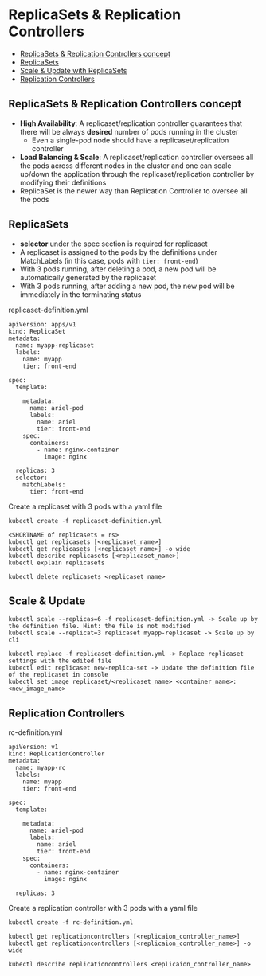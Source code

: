 # ReplicaSets & Replication Controllers

* [ReplicaSets & Replication Controllers concept](https://github.com/Ariel-Yu/knowledge-bases/blob/master/kubernetes/3.2-replicasets-%26-repliation-controllers.md#replicasets--replication-controllers-concept)
 * [ReplicaSets](https://github.com/Ariel-Yu/knowledge-bases/blob/master/kubernetes/3.2-replicasets-%26-repliation-controllers.md#replicasets)
 * [Scale & Update with ReplicaSets](https://github.com/Ariel-Yu/knowledge-bases/blob/master/kubernetes/3.2-replicasets-%26-repliation-controllers.md#scale--update)
 * [Replication Controllers](https://github.com/Ariel-Yu/knowledge-bases/blob/master/kubernetes/3.2-replicasets-%26-repliation-controllers.md#replication-controllers)

## ReplicaSets & Replication Controllers concept

- **High Availability**: A replicaset/replication controller guarantees that there will be always **desired** number of pods running in the cluster
  - Even a single-pod node should have a replicaset/replication controller
- **Load Balancing & Scale**: A replicaset/replication controller oversees all the pods across different nodes in the cluster and one can scale up/down the application through the replicaset/replication controller by modifying their definitions
- ReplicaSet is the newer way than Replication Controller to oversee all the pods

## ReplicaSets

- **selector** under the spec section is required for replicaset
- A replicaset is assigned to the pods by the definitions under MatchLabels (in this case, pods with `tier: front-end`)
- With 3 pods running, after deleting a pod, a new pod will be automatically generated by the replicaset
- With 3 pods running, after adding a new pod, the new pod will be immediately in the terminating status

replicaset-definition.yml
```
apiVersion: apps/v1
kind: ReplicaSet
metadata:
  name: myapp-replicaset
  labels:
    name: myapp
    tier: front-end

spec:
  template:
    
    metadata:
      name: ariel-pod
      labels:
        name: ariel
        tier: front-end
    spec:
      containers:
        - name: nginx-container
          image: nginx

  replicas: 3
  selector:
    matchLabels:
      tier: front-end
```

Create a replicaset with 3 pods with a yaml file
```
kubectl create -f replicaset-definition.yml

<SHORTNAME of replicasets = rs>
kubectl get replicasets [<replicaset_name>]
kubectl get replicasets [<replicaset_name>] -o wide
kubectl describe replicasets [<replicaset_name>]
kubectl explain replicasets

kubectl delete replicasets <replicaset_name>
```

## Scale & Update

```
kubectl scale --replicas=6 -f replicaset-definition.yml -> Scale up by the definition file. Hint: the file is not modified
kubectl scale --replicat=3 replicaset myapp-replicaset -> Scale up by cli

kubectl replace -f replicaset-definition.yml -> Replace replicaset settings with the edited file
kubectl edit replicaset new-replica-set -> Update the definition file of the replicaset in console
kubectl set image replicaset/<replicaset_name> <container_name>:<new_image_name>
```

## Replication Controllers

rc-definition.yml
```
apiVersion: v1
kind: ReplicationController
metadata:
  name: myapp-rc
  labels:
    name: myapp
    tier: front-end

spec:
  template:

    metadata:
      name: ariel-pod
      labels:
        name: ariel
        tier: front-end
    spec:
      containers:
        - name: nginx-container
          image: nginx

  replicas: 3
```

Create a replication controller with 3 pods with a yaml file
```
kubectl create -f rc-definition.yml

kubectl get replicationcontrollers [<replicaion_controller_name>]
kubectl get replicationcontrollers [<replicaion_controller_name>] -o wide

kubectl describe replicationcontrollers <replicaion_controller_name>
```
